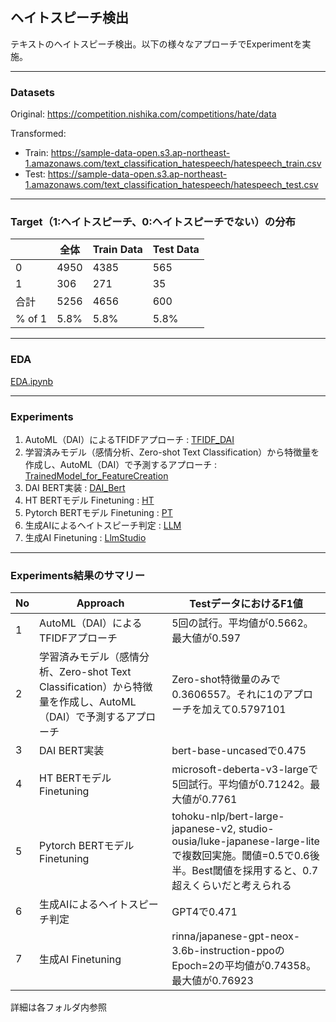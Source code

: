 ## ヘイトスピーチ検出
テキストのヘイトスピーチ検出。以下の様々なアプローチでExperimentを実施。

***
### Datasets
Original: https://competition.nishika.com/competitions/hate/data

Transformed:
- Train: https://sample-data-open.s3.ap-northeast-1.amazonaws.com/text_classification_hatespeech/hatespeech_train.csv
- Test: https://sample-data-open.s3.ap-northeast-1.amazonaws.com/text_classification_hatespeech/hatespeech_test.csv

***
### Target（1:ヘイトスピーチ、0:ヘイトスピーチでない）の分布
|       | 全体 | Train Data | Test Data |
|-------|------|------------|-----------|
| 0 | 4950 | 4385       | 565       |
| 1  | 306  | 271        | 35        |
| 合計  | 5256 | 4656       | 600       |
| % of 1 | 5.8% | 5.8%       | 5.8%      |
  
***
### EDA
[EDA.ipynb](EDA.ipynb)
  
***
### Experiments
1. AutoML（DAI）によるTFIDFアプローチ : [TFIDF_DAI](./TFIDF_DAI)
2. 学習済みモデル（感情分析、Zero-shot Text Classification）から特徴量を作成し、AutoML（DAI）で予測するアプローチ : [TrainedModel_for_FeatureCreation](./TrainedModel_for_FeatureCreation)
3. DAI BERT実装 : [DAI_Bert](./DAI_Bert)
4. HT BERTモデル Finetuning : [HT](./HT)
5. Pytorch BERTモデル Finetuning : [PT](./PT)
6. 生成AIによるヘイトスピーチ判定 : [LLM](./LLM)
7. 生成AI Finetuning : [LlmStudio](./LlmStudio)

***
### Experiments結果のサマリー

| No | Approach | TestデータにおけるF1値 |
|----|----------|----------------------|
| 1  | AutoML（DAI）によるTFIDFアプローチ | 5回の試行。平均値が0.5662。最大値が0.597 |
| 2  | 学習済みモデル（感情分析、Zero-shot Text Classification）から特徴量を作成し、AutoML（DAI）で予測するアプローチ | Zero-shot特徴量のみで0.3606557。それに1のアプローチを加えて0.5797101 |
| 3  | DAI BERT実装 | bert-base-uncasedで0.475 |
| 4  | HT BERTモデル Finetuning | microsoft-deberta-v3-largeで5回試行。平均値が0.71242。最大値が0.7761 |
| 5  | Pytorch BERTモデル Finetuning | tohoku-nlp/bert-large-japanese-v2, studio-ousia/luke-japanese-large-liteで複数回実施。閾値=0.5で0.6後半。Best閾値を採用すると、0.7超えくらいだと考えられる |
| 6  | 生成AIによるヘイトスピーチ判定 | GPT4で0.471 |
| 7  | 生成AI Finetuning | rinna/japanese-gpt-neox-3.6b-instruction-ppoのEpoch=2の平均値が0.74358。最大値が0.76923 |


詳細は各フォルダ内参照


